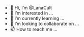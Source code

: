 - 👋 Hi, I’m @LanaCult
- 👀 I’m interested in ...
- 🌱 I’m currently learning ...
- 💞️ I’m looking to collaborate on ...
- 📫 How to reach me ...

<!---
LanaCult/LanaCult is a ✨ special ✨ repository because its `README.md` (this file) appears on your GitHub profile.
You can click the Preview link to take a look at your changes.
--->
